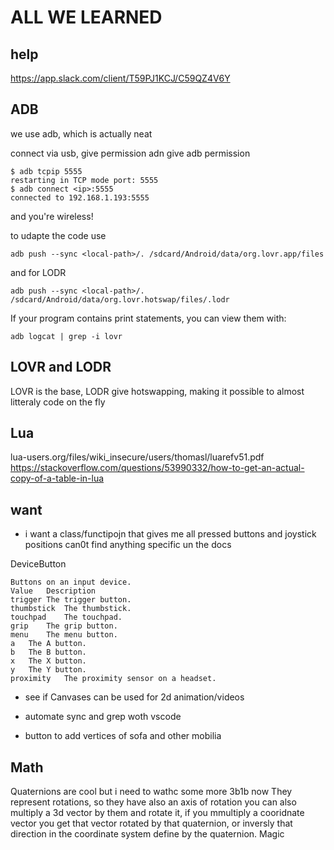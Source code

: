 # ALL WE LEARNED
## help
https://app.slack.com/client/T59PJ1KCJ/C59QZ4V6Y

## ADB
we use adb, which is actually neat

connect via usb, give permission adn give adb permission

    $ adb tcpip 5555
    restarting in TCP mode port: 5555
    $ adb connect <ip>:5555
    connected to 192.168.1.193:5555

and you're wireless!

to udapte the  code use

    adb push --sync <local-path>/. /sdcard/Android/data/org.lovr.app/files

and for LODR

    adb push --sync <local-path>/. /sdcard/Android/data/org.lovr.hotswap/files/.lodr


If your program contains print statements, you can view them with:

    adb logcat | grep -i lovr


## LOVR and LODR
LOVR is the base, LODR give hotswapping, making it possible to almost litteraly code on the fly

## Lua
lua-users.org/files/wiki_insecure/users/thomasl/luarefv51.pdf
https://stackoverflow.com/questions/53990332/how-to-get-an-actual-copy-of-a-table-in-lua


## want
- i want a class/functipojn that gives me all pressed buttons and joystick positions
can0t find anything specific un the docs

DeviceButton 

    Buttons on an input device.
    Value	Description
    trigger	The trigger button.
    thumbstick	The thumbstick.
    touchpad	The touchpad.
    grip	The grip button.
    menu	The menu button.
    a	The A button.
    b	The B button.
    x	The X button.
    y	The Y button.
    proximity	The proximity sensor on a headset.

- see if Canvases can be used for 2d animation/videos

- automate sync and grep woth vscode

- button to add vertices of sofa and other mobilia

## Math

Quaternions are cool but i need to wathc some more 3b1b now
They represent rotations, so they have also an axis of rotation 
you can also multiply a 3d vector by them and rotate it, if you mmultiply a cooridnate vector you get that vector rotated by that quaternion, or inversly that direction in the coordinate system define by the quaternion. Magic

